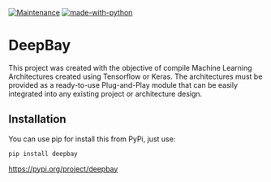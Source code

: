 [![Maintenance](https://img.shields.io/badge/Maintained%3F-yes-green.svg)](https://GitHub.com/Naereen/StrapDown.js/graphs/commit-activity)
[![made-with-python](https://img.shields.io/badge/Made%20with-Python-1f425f.svg)](https://www.python.org/)
# DeepBay

This project was created with the objective of compile Machine Learning Architectures created using Tensorflow or Keras. The architectures must be provided as a ready-to-use Plug-and-Play module that can be easily integrated into any existing project or architecture design.

## Installation

You can use pip for install this from PyPi, just use:

```
pip install deepbay
```

https://pypi.org/project/deepbay
